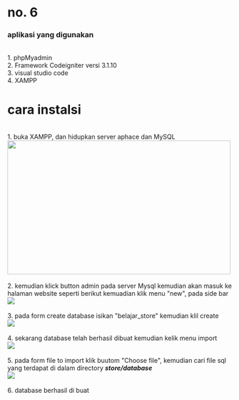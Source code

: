 <h1>no. 6</h1>
<h3>aplikasi yang digunakan</h3><br>
1. phpMyadmin<br>
2. Framework Codeigniter versi 3.1.10<br>
3. visual studio code<br>
4. XAMPP<br>

<h1>cara instalsi</h1><br>
1. buka XAMPP, dan hidupkan server aphace dan MySQL<br>
<img src="https://user-images.githubusercontent.com/57344019/77226306-decf6400-6ba9-11ea-930e-c767dc1ff5b4.jpg" height="300px" width="500px;"><br><br>
2.  kemudian klick button admin pada server Mysql kemudian akan masuk ke halaman website seperti berikut kemuadian klik menu "new", pada side bar<br>
<img src="https://user-images.githubusercontent.com/57344019/77226472-37ebc780-6bab-11ea-8857-e2021dd8d8c6.jpg"><br><br>
3. pada form create database isikan "belajar_store" kemudian klil create<br>
<img src="https://user-images.githubusercontent.com/57344019/77226586-10492f00-6bac-11ea-9c1b-3fbc5885087a.jpg"><br><br>
4. sekarang database telah berhasil dibuat kemudian kelik menu import<br>
<img src="https://user-images.githubusercontent.com/57344019/77226694-e5130f80-6bac-11ea-987e-d1dc08c6b631.jpg"><br><br>
5. pada form file to import klik buutom "Choose file", kemudian cari file sql yang terdapat di dalam directory <i><b>store/database</b></i><br>
<img src="https://user-images.githubusercontent.com/57344019/77226805-9dd94e80-6bad-11ea-9b79-9b099fa7ea99.jpg"><br><br>
6. database berhasil di buat


